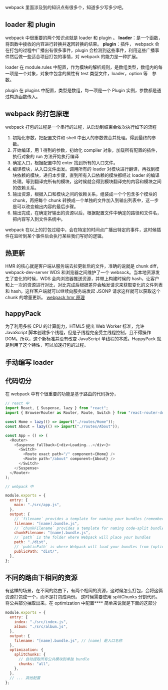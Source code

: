 webpack 里面涉及到的知识点有很多个，知道多少写多少吧。

## loader 和 plugin

webpack 中很重要的两个知识点就是 loader 和 plugin 。
**loader**：是一个函数，将函数中接收的内容进行转换并返回转换的结果。
**plugin**：插件， webpack 会在打包的过程中广播出有很多事件，plugin 会检测到这些事件，利用这些广播事件然后做一些适合项目打包的事情，对 webpack 的能力是一种扩展。

loader 在 module.rules 中配置，作为模块的解析规则，是数组类型，数组内的每一项是一个对象，对象中包含的属性有 test 类型文件，loader，option 等　参数。

plugin 在 plugins 中配置，类型是数组，每一项是一个 Plugin 实例，参数都是通过构造函数传入。

## webpack 的打包原理

webpack 打包的过程是一个串行的过程，从启动到结束会依次执行如下的流程

1. 初始化参数，把配置文件和 shell 中出入的参数做合并处理。得到最终的参数。
2. 开始编译，用 1 得到的参数，初始化 compiler 对象，加载所有配置的插件，执行对象的 run 方法开始执行编译
3. 确定入口，根据配置中的 enter 找到所有的入口文件。
4. 编译模块，从入口文件出发。调用所有的 loader 对模块进行翻译，再找到模块依赖的模块，递归本步骤，直到所有入口依赖的模块都经过 loader 的编译处理。等到翻译完所有的模块，这时候就会得到模块翻译完的内容和模块之间的依赖关系。
5. 输出资源，根据入口和模块之间的依赖关系，组装成一个个包含多个模块的 chunk，再把每个 chunk 转换成一个单独的文件加入到输出列表中，这一步是可以改变输出内容的最后步骤。
6. 输出完成，在确定好输出的资源以后，根据配置文件中确定的路径和文件名，把内容写入到文件系统中。

webpack 在以上的打包过程中，会在特定的时间点广播出特定的事件，这时候插件在监听到某个事件后会执行某些我们写好的逻辑。

## 热更新

HMR 的核心就是客户端从服务端去拉更新后的文件，准确的说就是 chunk diff，webpack-dev-server WDS 和浏览器之间维护了一个 websock。当本地资源发生了变化的时候，WDS 会向浏览器推送资源，并带上构建时候的 hash，让客户和上一次的资源进行对比，对比完成后根据差异会触发请求来获取变化的文件列表和 hash，这样客户端就可以继续向服务端发起 JSONP 请求这样就可以获取这个 chunk 的增量更新。
[webpack hmr 原理](https://zhuanlan.zhihu.com/p/30669007)

## happyPack

为了利用多核 CPU 的计算能力，HTML5 提出 Web Worker 标准，允许 JavaScript 脚本创建多个线程，但是子线程完全受主线程控制，且不得操作 DOM。所以，这个新标准并没有改变 JavaScript 单线程的本质。HappyPack 就是利用了这个特性，可以加速打包的过程。

## 手动编写 loader

## 代码切分

在 webpack 中有个很重要的功能是基于路由的代码拆分，

```js
// react 中
import React, { Suspense, lazy } from "react";
import { BrowserRouter as Router, Route, Switch } from "react-router-dom";

const Home = lazy(() => import("./routes/Home"));
const About = lazy(() => import("./routes/About"));

const App = () => (
  <Router>
    <Suspense fallback={<div>Loading...</div>}>
      <Switch>
        <Route exact path="/" component={Home} />
        <Route path="/about" component={About} />
      </Switch>
    </Suspense>
  </Router>
);

// webpack 中

module.exports = {
  entry: {
    main: "./src/app.js",
  },
  output: {
    // `filename` provides a template for naming your bundles (remember to use `[name]`)
    filename: "[name].bundle.js",
    // `chunkFilename` provides a template for naming code-split bundles (optional)
    chunkFilename: "[name].bundle.js",
    // `path` is the folder where Webpack will place your bundles
    path: "./dist",
    // `publicPath` is where Webpack will load your bundles from (optional)
    publicPath: "dist/",
  },
};
```

## 不同的路由下相同的资源

有这样的场景，在不同的路由下，有两个相同的资源，这时候怎么打包，会将这俩资源打包成一个，而不是打包成两份。
这时候需要使用 splitChunks 分割代码，将公共部分抽取出来。在 optimization 中配置\*\*\*\*
简单来说就是下面的这部分

```js
module.exports = {
  entry: {
    index: "./src/index.js",
    album: "./src/album.js",
  },
  output: {
    filename: "[name].bundle.js", // [name] 是入口名称
  },
  optimization: {
    splitChunks: {
      // 自动提取所有公共模块到单独 bundle
      chunks: "all",
    },
  },
  // ... 其他配置
};
```
